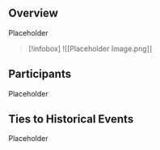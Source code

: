 ## Overview
Placeholder
> [!infobox]
>  ![[Placeholder Image.png]]
## Participants
Placeholder 
## Ties to Historical Events 
Placeholder